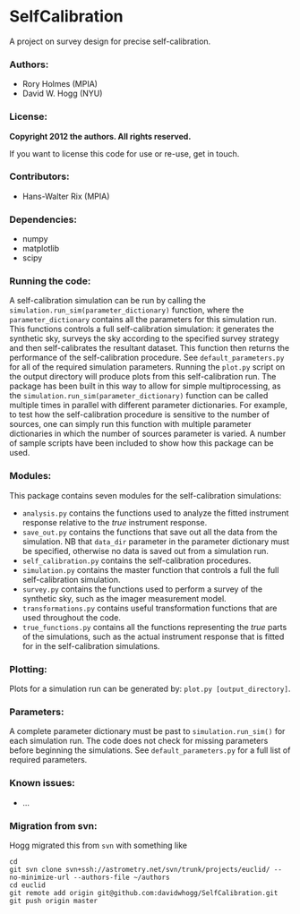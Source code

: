 # SelfCalibration

A project on survey design for precise self-calibration.

### Authors:

* Rory Holmes (MPIA)
* David W. Hogg (NYU)

### License:

**Copyright 2012 the authors.  All rights reserved.**

If you want to license this code for use or re-use, get in touch.

### Contributors:

* Hans-Walter Rix (MPIA)

### Dependencies:

* numpy
* matplotlib
* scipy

### Running the code:

A self-calibration simulation can be run by calling the `simulation.run_sim(parameter_dictionary)` function, where the `parameter_dictionary` contains all the parameters for this simulation run. This functions controls a full self-calibration simulation: it generates the synthetic sky, surveys the sky according to the specified survey strategy and then self-calibrates the resultant dataset. This function then returns the performance of the self-calibration procedure. See `default_parameters.py` for all of the required simulation parameters. Running the `plot.py` script on the output directory will produce plots from this self-calibration run. The package has been built in this way to allow for simple multiprocessing, as the `simulation.run_sim(parameter_dictionary)` function can be called multiple times in parallel with different parameter dictionaries. For example, to test how the self-calibration procedure is sensitive to the number of sources, one can simply run this function with multiple parameter dictionaries in which the number of sources parameter is varied. A number of sample scripts have been included to show how this package can be used.

### Modules:

This package contains seven modules for the self-calibration simulations:
* `analysis.py` contains the functions used to analyze the fitted instrument response relative to the *true* instrument response.
* `save_out.py` contains the functions that save out all the data from the simulation. NB that `data_dir` parameter in the parameter dictionary must be specified, otherwise no data is saved out from a simulation run.
* `self_calibration.py` contains the self-calibration procedures.
* `simulation.py` contains the master function that controls a full the full self-calibration simulation.
* `survey.py` contains the functions used to perform a survey of the synthetic sky, such as the imager measurement model.
* `transformations.py` contains useful transformation functions that are used throughout the code.
* `true_functions.py` contains all the functions representing the *true* parts of the simulations, such as the actual instrument response that is fitted for in the self-calibration simulations.  

### Plotting:

Plots for a simulation run can be generated by: `plot.py [output_directory]`.

### Parameters:

A complete parameter dictionary must be past to `simulation.run_sim()` for each simulation run. The code does not check for missing parameters before beginning the simulations. See `default_parameters.py` for a full list of required parameters.


### Known issues:

* ...

### Migration from svn:

Hogg migrated this from `svn` with something like

    cd
    git svn clone svn+ssh://astrometry.net/svn/trunk/projects/euclid/ --no-minimize-url --authors-file ~/authors
    cd euclid
    git remote add origin git@github.com:davidwhogg/SelfCalibration.git
    git push origin master
